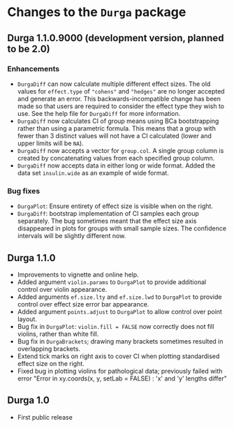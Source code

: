 # Changes to the `Durga` package

## Durga 1.1.0.9000 (development version, planned to be 2.0)

### Enhancements

* `DurgaDiff` can now calculate multiple different effect sizes. The old values for `effect.type` of `"cohens"` and `"hedges"` are no longer accepted and generate an error. This backwards-incompatible change has been made so that users are required to consider the effect type they wish to use. See the help file for `DurgaDiff` for more information.
* `DurgaDiff` now calculates CI of group means using BCa bootstrapping rather than using a parametric formula. This means that a group with fewer than 3 distinct values will not have a CI calculated (lower and upper limits will be `NA`).
* `DurgaDiff` now accepts a vector for `group.col`. A single group column is created by concatenating values from each specified group column.
* `DurgaDiff` now accepts data in either long or wide format. Added the data set `insulin.wide` as an example of wide format. 

### Bug fixes

* `DurgaPlot`: Ensure entirety of effect size is visible when on the right.
* `DurgaDiff`: bootstrap implementation of CI samples each group separately. The bug sometimes meant that the effect size axis disappeared in plots for groups with small sample sizes. The confidence intervals will be slightly different now.

## Durga 1.1.0

* Improvements to vignette and online help.
* Added argument `violin.params` to `DurgaPlot` to provide additional control over violin appearance.
* Added arguments `ef.size.lty` and `ef.size.lwd` to `DurgaPlot` to provide control over effect size error bar appearance. 
* Added argument `points.adjust` to `DurgaPlot` to allow control over point layout.
* Bug fix in `DurgaPlot`: `violin.fill = FALSE` now correctly does not fill violins, rather than white fill.
* Bug fix in `DurgaBrackets`; drawing many brackets sometimes resulted in overlapping brackets.
* Extend tick marks on right axis to cover CI when plotting standardised effect size on the right.
* Fixed bug in plotting violins for pathological data; previously failed with error "Error in xy.coords(x, y, setLab = FALSE) : 'x' and 'y' lengths differ"

## Durga 1.0

* First public release
